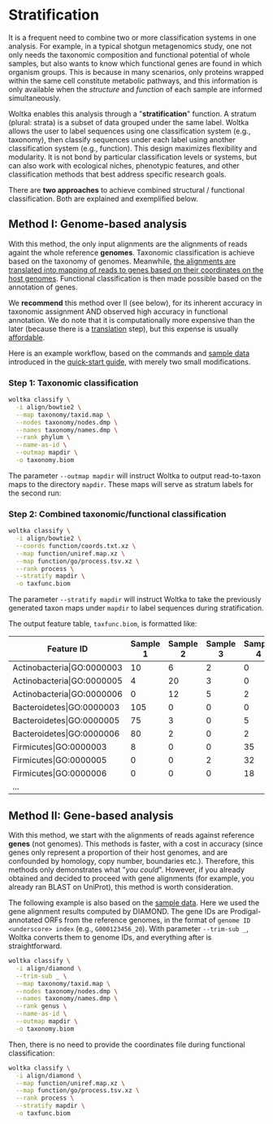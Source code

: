 # Stratification

It is a frequent need to combine two or more classification systems in one analysis. For example, in a typical shotgun metagenomics study, one not only needs the taxonomic composition and functional potential of whole samples, but also wants to know which functional genes are found in which organism groups. This is because in many scenarios, only proteins wrapped within the same cell constitute metabolic pathways, and this information is only available when the _structure_ and _function_ of each sample are informed simultaneously.

Woltka enables this analysis through a "**stratification**" function. A stratum (plural: strata) is a subset of data grouped under the same label. Woltka allows the user to label sequences using one classification system (e.g., taxonomy), then classify sequences under each label using another classification system (e.g., function). This design maximizes flexibility and modularity. It is not bond by particular classification levels or systems, but can also work with ecological niches, phenotypic features, and other classification methods that best address specific research goals.

There are **two approaches** to achieve combined structural / functional classification. Both are explained and exemplified below.


## Method I: Genome-based analysis

With this method, the only input alignments are the alignments of reads againt the whole reference **genomes**. Taxonomic classification is achieve based on the taxonomy of genomes. Meanwhile, [the alignments are translated into mapping of reads to genes based on their coordinates on the host genomes](ordinal.md). Functional classification is then made possible based on the annotation of genes.

We **recommend** this method over II (see below), for its inherent accuracy in taxonomic assignment AND observed high accuracy in functional annotation. We do note that it is computationally more expensive than the later (because there is a [translation](ordinal.md) step), but this expense is usually [affordable](perform.md).

Here is an example workflow, based on the commands and [sample data](../woltka/tests/data) introduced in the [quick-start guide](../README.md#example-usage), with merely two small modifications.

### Step 1: Taxonomic classification

```bash
woltka classify \
  -i align/bowtie2 \
  --map taxonomy/taxid.map \
  --nodes taxonomy/nodes.dmp \
  --names taxonomy/names.dmp \
  --rank phylum \
  --name-as-id \
  --outmap mapdir \
  -o taxonomy.biom
```

The parameter `--outmap mapdir` will instruct Woltka to output read-to-taxon maps to the directory `mapdir`. These maps will serve as stratum labels for the second run:

### Step 2: Combined taxonomic/functional classification

```bash
woltka classify \
  -i align/bowtie2 \
  --coords function/coords.txt.xz \
  --map function/uniref.map.xz \
  --map function/go/process.tsv.xz \
  --rank process \
  --stratify mapdir \
  -o taxfunc.biom
```

The parameter `--stratify mapdir` will instruct Woltka to take the previously generated taxon maps under `mapdir` to label sequences during stratification.

The output feature table, `taxfunc.biom`, is formatted like:

Feature ID | Sample 1 | Sample 2 | Sample 3 | Sample 4 |
--- | --- | --- | --- | --- |
Actinobacteria\|GO:0000003 | 10 | 6 | 2 | 0
Actinobacteria\|GO:0000005 | 4 | 20 | 3 | 0
Actinobacteria\|GO:0000006 | 0 | 12 | 5 | 2
Bacteroidetes\|GO:0000003 | 105 | 0 | 0 | 0
Bacteroidetes\|GO:0000005 | 75 | 3 | 0 | 5
Bacteroidetes\|GO:0000006 | 80 | 2 | 0 | 2
Firmicutes\|GO:0000003 | 8 | 0 | 0 | 35
Firmicutes\|GO:0000005 | 0 | 0 | 2 | 32
Firmicutes\|GO:0000006 | 0 | 0 | 0 | 18
... |


## Method II: Gene-based analysis

With this method, we start with the alignments of reads against reference **genes** (not genomes). This methods is faster, with a cost in accuracy (since genes only represent a proportion of their host genomes, and are confounded by homology, copy number, boundaries etc.). Therefore, this methods only demonstrates what "_you could_". However, if you already obtained and decided to proceed with gene alignments (for example, you already ran BLAST on UniProt), this method is worth consideration.

The following example is also based on the [sample data](../woltka/tests/data). Here we used the gene alignment results computed by DIAMOND. The gene IDs are Prodigal-annotated ORFs from the reference genomes, in the format of `genome ID <underscore> index` (e.g., `G000123456_20`). With parameter `--trim-sub _`, Woltka converts them to genome IDs, and everything after is straightforward.

```bash
woltka classify \
  -i align/diamond \
  --trim-sub _ \
  --map taxonomy/taxid.map \
  --nodes taxonomy/nodes.dmp \
  --names taxonomy/names.dmp \
  --rank genus \
  --name-as-id \
  --outmap mapdir \
  -o taxonomy.biom
```

Then, there is no need to provide the coordinates file during functional classification:

```bash
woltka classify \
  -i align/diamond \
  --map function/uniref.map.xz \
  --map function/go/process.tsv.xz \
  --rank process \
  --stratify mapdir \
  -o taxfunc.biom
```
